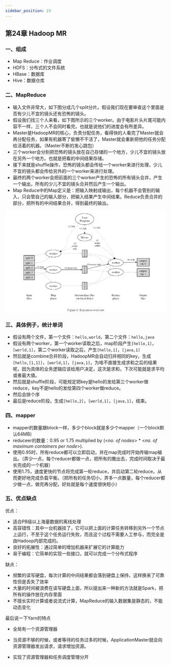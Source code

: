 ```yaml
---
sidebar_position: 23
---
```


## 第24章 Hadoop MR

### 一、组成

- Map Reduce：作业调度
- HDFS：分布式的文件系统
- HBase：数据库
- Hive：数据仓库

### 二、MapReduce

- 输入文件非常大，如下图分成几个split分片。假设我们现在要审查这个里面是否有少儿不宜的镜头还有恐怖的镜头。
- 假设我们找三个人来看，如下图所示的三个worker。由于电影片头片尾可能内容不一样，三个人不会同时看完，也就是说他们的进度会有所差异。
- Master是HadoopMR的核心，负责分配任务，看得快的人看完了Master就会再分配任务，如果有机器寄了偷懒不干活了，Master就会重新把他的任务分配给活着的机器。（Master不断的发心跳包）
- 三个worker会分别把恐怖的镜头放在自己存储的一个地方，少儿不宜的镜头放在另外一个地方。也就是把看的中间结果存储。
- 接下来就是shuffle操作，恐怖的镜头都会传给一个worker来进行处理，少儿不宜的镜头都会传给另外的一个worker来进行处理。
- 最终的两个worker会把前面的三个worker产生的恐怖的所有镜头合并，产生一个输出，所有的少儿不宜的镜头合并然后产生一个输出。
- Map Reduce中的Map定义是：把输入映射成输出，每个机器不会管别的输入，只会管自己的输入部分，把输入结果产生中间结果。Reduce负责合并的部分，把所有的中间结果合并，得到最终的输出。

![image-20221231115922411](./assets/image-20221231115922411.png)

### 三、具体例子，统计单词

- 假设有两个文件，第一个文件：`hello,world`，第二个文件：`hello,java`
- 假设有两个worker，第一个worker读取之后，map阶段产生`[hello,1]`，`[world,1]`，第二个worker读取之后，产生`[hello,1]`，`[java,1]`
- 然后就是combine合并阶段，HadoopMR会自动归并相同的key，生成`[hello,[1,1]]`，`[world,1]`，`[java,1]`，为啥不直接生成求和之后的结果呢，因为具体的业务逻辑应该给用户决定，这次是求和，下次可能就是求平均或者最大值。
- 然后就是shuffle阶段，可能规定把key是hello的发给第三个worker做reduce，key不是hello的发给第四个worker做reduce。
- 然后会排个序
- 最后是reduce阶段，生成`[hello,2]`，`[world,1]`，`[java,1]`，结束。

### 四、mapper

- mapper的数量跟block一样，多少个block就是多少个mapper（一个block默认64MB）
- reduceer的数量：0.95 or 1.75 multiplied by (<*no. of nodes*> * <*no. of maximum containers per node*>).
- 使用0.95时，所有reduce都可以立即启动，并在map完成时开始传输map输出。（弄少一点，每个reducer都做一点，把所有的撒出去，完成时间取决于最长完成的一个机器）
- 使用1.75，速度更快的节点将完成第一轮reduce，并启动第二轮reduce，从而更好地完成负载平衡。（把所有的任务切小，弄多一点数量，每个reducer都少做一点，做完再分配，好处就是每个速度很快短小）

### 五、优点缺点

优点：

- 适合PB级以上海量数据的离线处理
- 高容错性：其中一台机器挂了，它可以把上面的计算任务转移到另外一个节点上运行，不至于这个任务运行失败，而且这个过程不需要人工参与，而完全是由Hadoop内部完成的。
- 良好的拓展性：通过简单的增加机器来扩展它的计算能力
- 易于编程：它简单的实现一些接口，就可以完成一个分布式程序

缺点：

- 频繁的读写硬盘，每次计算的中间结果都会落到硬盘上保持，这样换来了可靠性但是丢失了效率
- 大量的时间被浪费在读写硬盘上面，所以提出来一种新的方法就是Spark，把所有的操作放在内存里面
- 不擅长实时计算或者说流式计算，MapReduce的输入数据集是静态的，不能动态变化

最后说一下Yarn的特点

- 全局有一个资源管理器
- 当资源不够的时候，或者等待的任务过多的时候，ApplicationMaster就会向资源管理器发出请求，请求增加资源。

- 实现了资源管理器和任务调度管理分开



